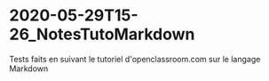 # 2020-05-29T15-26_NotesTutoMarkdown
Tests faits en suivant le tutoriel d'openclassroom.com sur le langage Markdown
